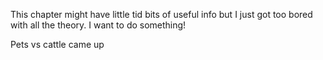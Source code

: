 This chapter might have little tid bits of useful info but I just got too bored with all the theory. I want to do something!

Pets vs cattle came up